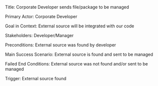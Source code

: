 Title: Corporate Developer sends file/package to be managed

Primary Actor: Corporate Developer

Goal in Context: External source will be integrated with our code

Stakeholders: Developer/Manager

Preconditions: External source was found by developer

Main Success Scenario: External source is found and sent to be managed

Failed End Conditions: External source was not found and/or sent to be managed

Trigger: External source found
